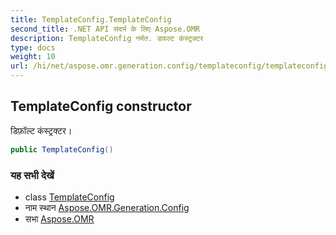 ```yaml
---
title: TemplateConfig.TemplateConfig
second_title: .NET API संदर्भ के लिए Aspose.OMR
description: TemplateConfig नर्मत. डफ़ल्ट कंस्ट्रक्टर
type: docs
weight: 10
url: /hi/net/aspose.omr.generation.config/templateconfig/templateconfig/
---
```

## TemplateConfig constructor

डिफ़ॉल्ट कंस्ट्रक्टर।

```csharp
public TemplateConfig()
```

### यह सभी देखें

* class [TemplateConfig](../)
* नाम स्थान [Aspose.OMR.Generation.Config](../../templateconfig/)
* सभा [Aspose.OMR](../../../)


